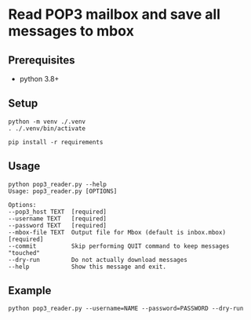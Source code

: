 # Read POP3 mailbox and save all messages to mbox

## Prerequisites

- python 3.8+

## Setup

    python -m venv ./.venv
    . ./.venv/bin/activate

    pip install -r requirements

## Usage

    python pop3_reader.py --help
    Usage: pop3_reader.py [OPTIONS]

    Options:
    --pop3_host TEXT  [required]
    --username TEXT   [required]
    --password TEXT   [required]
    --mbox-file TEXT  Output file for Mbox (default is inbox.mbox) [required]
    --commit          Skip performing QUIT command to keep messages "touched"
    --dry-run         Do not actually download messages
    --help            Show this message and exit.

## Example

    python pop3_reader.py --username=NAME --password=PASSWORD --dry-run
